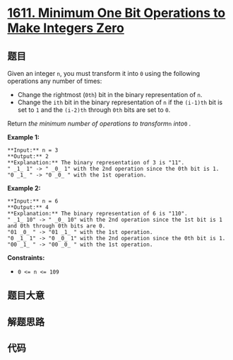# [1611. Minimum One Bit Operations to Make Integers Zero](https://leetcode.com/problems/minimum-one-bit-operations-to-make-integers-zero)

## 题目

Given an integer `n`, you must transform it into `0` using the following
operations any number of times:

  * Change the rightmost (`0th`) bit in the binary representation of `n`.
  * Change the `ith` bit in the binary representation of `n` if the `(i-1)th` bit is set to `1` and the `(i-2)th` through `0th` bits are set to `0`.

Return _the minimum number of operations to transform_`n` _into_`0` _._



**Example 1:**

    
    
    **Input:** n = 3
    **Output:** 2
    **Explanation:** The binary representation of 3 is "11".
    " _1_ 1" -> " _0_ 1" with the 2nd operation since the 0th bit is 1.
    "0 _1_ " -> "0 _0_ " with the 1st operation.
    

**Example 2:**

    
    
    **Input:** n = 6
    **Output:** 4
    **Explanation:** The binary representation of 6 is "110".
    " _1_ 10" -> " _0_ 10" with the 2nd operation since the 1st bit is 1 and 0th through 0th bits are 0.
    "01 _0_ " -> "01 _1_ " with the 1st operation.
    "0 _1_ 1" -> "0 _0_ 1" with the 2nd operation since the 0th bit is 1.
    "00 _1_ " -> "00 _0_ " with the 1st operation.
    



**Constraints:**

  * `0 <= n <= 109`


## 题目大意

## 解题思路

## 代码

```javascript

```
